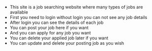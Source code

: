 
- This site is a job searching website where many types of jobs are available
- First you need to login without login you can not see any job details
- After login you can see the details of each job
- You can post your job here if you want
- And you can apply for any job you want
- You can delete your applied job later if you want
- You can update and delete your posting job as you wish